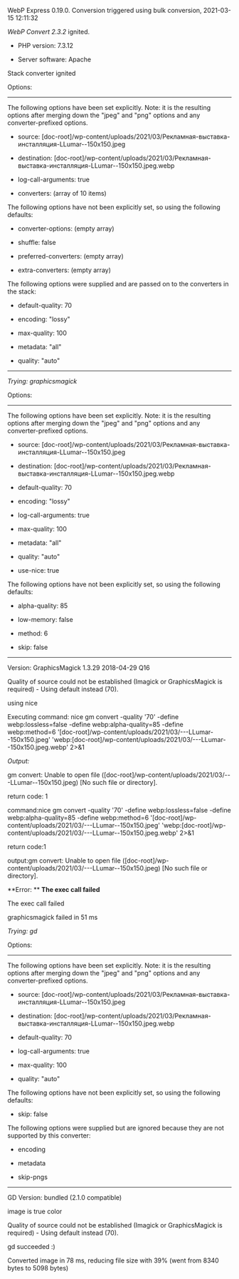 WebP Express 0.19.0. Conversion triggered using bulk conversion, 2021-03-15 12:11:32

*WebP Convert 2.3.2*  ignited.
- PHP version: 7.3.12
- Server software: Apache

Stack converter ignited

Options:
------------
The following options have been set explicitly. Note: it is the resulting options after merging down the "jpeg" and "png" options and any converter-prefixed options.
- source: [doc-root]/wp-content/uploads/2021/03/Рекламная-выставка-инсталляция-LLumar--150x150.jpeg
- destination: [doc-root]/wp-content/uploads/2021/03/Рекламная-выставка-инсталляция-LLumar--150x150.jpeg.webp
- log-call-arguments: true
- converters: (array of 10 items)

The following options have not been explicitly set, so using the following defaults:
- converter-options: (empty array)
- shuffle: false
- preferred-converters: (empty array)
- extra-converters: (empty array)

The following options were supplied and are passed on to the converters in the stack:
- default-quality: 70
- encoding: "lossy"
- max-quality: 100
- metadata: "all"
- quality: "auto"
------------


*Trying: graphicsmagick* 

Options:
------------
The following options have been set explicitly. Note: it is the resulting options after merging down the "jpeg" and "png" options and any converter-prefixed options.
- source: [doc-root]/wp-content/uploads/2021/03/Рекламная-выставка-инсталляция-LLumar--150x150.jpeg
- destination: [doc-root]/wp-content/uploads/2021/03/Рекламная-выставка-инсталляция-LLumar--150x150.jpeg.webp
- default-quality: 70
- encoding: "lossy"
- log-call-arguments: true
- max-quality: 100
- metadata: "all"
- quality: "auto"
- use-nice: true

The following options have not been explicitly set, so using the following defaults:
- alpha-quality: 85
- low-memory: false
- method: 6
- skip: false
------------

Version: GraphicsMagick 1.3.29 2018-04-29 Q16 
Quality of source could not be established (Imagick or GraphicsMagick is required) - Using default instead (70).
using nice
Executing command: nice gm convert -quality '70' -define webp:lossless=false -define webp:alpha-quality=85 -define webp:method=6 '[doc-root]/wp-content/uploads/2021/03/---LLumar--150x150.jpeg' 'webp:[doc-root]/wp-content/uploads/2021/03/---LLumar--150x150.jpeg.webp' 2>&1

*Output:* 
gm convert: Unable to open file ([doc-root]/wp-content/uploads/2021/03/---LLumar--150x150.jpeg) [No such file or directory].

return code: 1
command:nice gm convert -quality '70' -define webp:lossless=false -define webp:alpha-quality=85 -define webp:method=6 '[doc-root]/wp-content/uploads/2021/03/---LLumar--150x150.jpeg' 'webp:[doc-root]/wp-content/uploads/2021/03/---LLumar--150x150.jpeg.webp' 2>&1
return code:1
output:gm convert: Unable to open file ([doc-root]/wp-content/uploads/2021/03/---LLumar--150x150.jpeg) [No such file or directory].

**Error: ** **The exec call failed** 
The exec call failed
graphicsmagick failed in 51 ms

*Trying: gd* 

Options:
------------
The following options have been set explicitly. Note: it is the resulting options after merging down the "jpeg" and "png" options and any converter-prefixed options.
- source: [doc-root]/wp-content/uploads/2021/03/Рекламная-выставка-инсталляция-LLumar--150x150.jpeg
- destination: [doc-root]/wp-content/uploads/2021/03/Рекламная-выставка-инсталляция-LLumar--150x150.jpeg.webp
- default-quality: 70
- log-call-arguments: true
- max-quality: 100
- quality: "auto"

The following options have not been explicitly set, so using the following defaults:
- skip: false

The following options were supplied but are ignored because they are not supported by this converter:
- encoding
- metadata
- skip-pngs
------------

GD Version: bundled (2.1.0 compatible)
image is true color
Quality of source could not be established (Imagick or GraphicsMagick is required) - Using default instead (70).
gd succeeded :)

Converted image in 78 ms, reducing file size with 39% (went from 8340 bytes to 5098 bytes)
